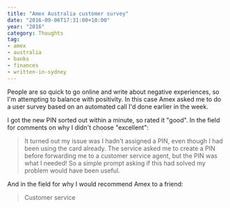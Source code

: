 ```yaml
---
title: "Amex Australia customer survey"
date: "2016-09-06T17:31:00+10:00"
year: "2016"
category: Thoughts
tag:
- amex
- australia
- banks
- finances
- written-in-sydney
---
```

People are so quick to go online and write about negative experiences, so I'm attempting to balance with positivity. In this case Amex asked me to do a user survey based on an automated call I'd done earlier in the week.

I got the new PIN sorted out within a minute, so rated it "good". In the field for comments on why I didn't choose "excellent":

> It turned out my issue was I hadn't assigned a PIN, even though I had been using the card already. The service asked me to create a PIN before forwarding me to a customer service agent, but the PIN was what I needed! So a simple prompt asking if this had solved my problem would have been useful.

And in the field for why I would recommend Amex to a friend:

> Customer service

